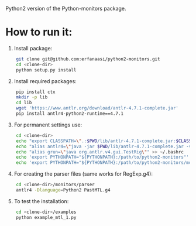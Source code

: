Python2 version of the Python-monitors package.

# How to run it:
1) Install package:
```bash
    git clone git@github.com:erfanaasi/python2-monitors.git
    cd <clone-dir>
    python setup.py install
```
2) Install required packages:
```bash
    pip install ctx
    mkdir -p lib
    cd lib
    wget 'https://www.antlr.org/download/antlr-4.7.1-complete.jar'
    pip install antlr4-python2-runtime==4.7.1
```
3) For permanent settings use:

```bash
    cd <clone-dir>
    echo "export CLASSPATH=\".:$PWD/lib/antlr-4.7.1-complete.jar:$CLASSPATH\"" >> ~/.bashrc
    echo "alias antlr4=\"java -jar $PWD/lib/antlr-4.7.1-complete.jar -visitor\"" >> ~/.bashrc
    echo "alias grun=\"java org.antlr.v4.gui.TestRig\"" >> ~/.bashrc
    echo 'export PYTHONPATH="${PYTHONPATH}:/path/to/python2-monitors"' >> ~/.bashrc
    echo 'export PYTHONPATH="${PYTHONPATH}:/path/to/python2-monitors/monitors/parser"' >> ~/.bashrc
```
4) For creating the parser files (same works for RegExp.g4):
```bash
    cd <clone-dir>/monitors/parser
    antlr4 -Dlanguage=Python2 PastMTL.g4
``` 
5) To test the installation:
```bash
    cd <clone-dir>/examples
    python example_mtl_1.py
``` 
